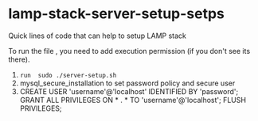 # lamp-stack-server-setup-setps
Quick lines of code that can help to setup LAMP stack

To run the file , you need to add execution permission (if you don't see its there).
1. `run  sudo ./server-setup.sh`
2. mysql_secure_installation to set password policy and secure user 
3. CREATE USER 'username'@'localhost' IDENTIFIED BY 'password';
GRANT ALL PRIVILEGES ON * . * TO 'username'@'localhost';
FLUSH PRIVILEGES;
